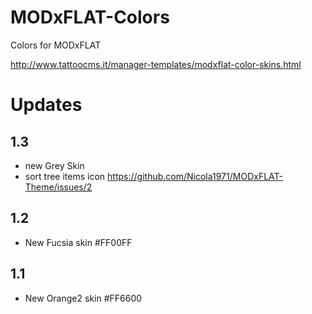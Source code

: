 MODxFLAT-Colors
===============

Colors for MODxFLAT

http://www.tattoocms.it/manager-templates/modxflat-color-skins.html


# Updates

## 1.3
* new Grey Skin
* sort tree items icon https://github.com/Nicola1971/MODxFLAT-Theme/issues/2

## 1.2

* New Fucsia skin #FF00FF

## 1.1

* New Orange2 skin #FF6600
